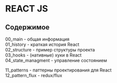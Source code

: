 # REACT JS  
  
## Содержимое  
00_main             - общая информация  
01_history          - краткая история React  
02_structure        - пример структуры проекта  
03_hooks            - (нативные) хуки в React  
04_state_managment  - управление состоянием  
  
11_patterns         - паттерны проектирования для React  
12_pattern_flux     - redux/flux  

